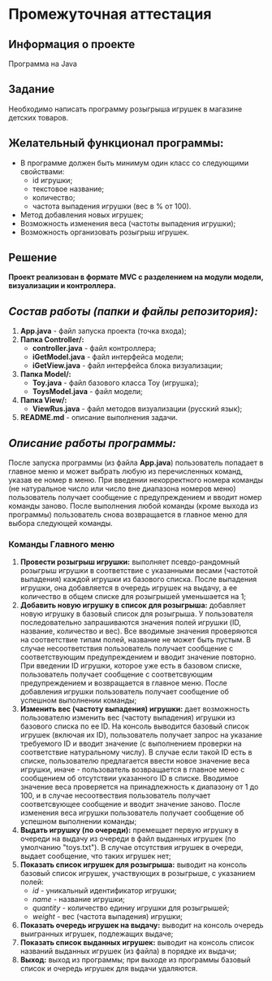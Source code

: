 # Промежуточная аттестация  
## Информация о проекте  
Программа на Java  
## Задание  
Необходимо написать программу розыгрыша игрушек в магазине детских товаров.  
## Желательный функционал программы:
* В программе должен быть минимум один класс со следующими свойствами:
    + id игрушки;
    + текстовое название;
    + количество;
    + частота выпадения игрушки (вес в % от 100).
* Метод добавления новых игрушек;
* Возможность изменения веса (частоты выпадения игрушки);
* Возможность организовать розыгрыш игрушек.
## Решение
**Проект реализован в формате MVC с разделением на модули модели, визуализации и контроллера.**

## *Состав работы (папки и файлы репозитория):*
1. **App.java** - файл запуска проекта (точка входа);
2. **Папка Controller/:**
    + **controller.java** - файл контроллера;
    + **iGetModel.java** - файл интерфейса модели;
    + **iGetView.java** - файл интерфейса блока визуализации;
3. **Папка Model/:**
    + **Toy.java** - файл базового класса Toy (игрушка);
    + **ToysModel.java** - файл модели;
3. **Папка View/:**
    + **ViewRus.java** - файл методов визуализации (русский язык);   
4. **README.md** - описание выполнения задачи.

## *Описание работы программы:*
После запуска программы (из файла **App.java**) пользователь попадает в главное меню и может выбрать любую из перечисленных команд, указав ее номер в меню. При введении некорректного номера команды (не натуральное число или число вне диапазона номеров меню) пользователь получает сообщение с предупреждением и вводит номер команды заново. После выполнения любой команды (кроме выхода из программы) пользователь снова возвращается в главное меню для выбора следующей команды.

### **Команды Главного меню**
1. **Провести розыгрыш игрушки:** выполняет псевдо-рандомный розыгрыш игрушки в соответствие с указанными весами (частотой выпадения) каждой игрушки из базового списка. После выпадения игрушки, она добавляется в очередь игрушек на выдачу, а ее количество в общем списке для розыгрышей уменьшается на 1;
2. **Добавить новую игрушку в список для розыгрыша:** добавляет новую игрушку в базовый список для розыгрыша. У пользователя последовательно запрашиваются значения полей игрушки (ID, название, количество и вес). Все вводимые значения проверяются на соответствие типам полей, название не может быть пустым. В случае несоответствия пользователь получает сообщение с соответствующим предупреждением и вводит значение повторно. При введении ID игрушки, которое уже есть в базовом списке, пользователь получает сообщение с соответсвующим предупреждением и возвращается в главное меню. После добавления игрушки пользователь получает сообщение об успешном выполнении команды;
3. **Изменить вес (частоту выпадения) игрушки:** дает возможность пользователю изменить вес (частоту выпадения) игрушки из базового списка по ее ID. На консоль выводится базовый список игрушек (включая их ID),  пользователь получает запрос на указание требуемого ID и вводит значение (с выполнением проверки на соответствие натуральному числу). В случае если такой ID есть в списке, пользователю предлагается ввести новое значение веса игрушки, иначе - пользователь возвращается в главное меню с сообщением об отсутствии указанного ID в списке. Вводимое значение веса проверяется на принадлежность к диапазону от 1 до 100, и в случае несоотвествия пользователь получает соответсвующее сообщение и вводит значение заново. После изменения веса игрушки пользователь получает сообщение об успешном выполнении команды;
4. **Выдать игрушку (по очереди):** премещает первую игрушку в очереди на выдачу из очереди в файл выданных игрушек (по умолчанию "toys.txt"). В случае отсутствия игрушек в очереди, выдает сообщение, что таких игрушек нет;
5. **Показать список игрушек для розыгрыша:** выводит на консоль базовый список игрушек, участвующих в розыгрыше, с указанием полей:
    * *id* - уникальный идентификатор игрушки;
    * *name* - название игрушки;
    * *quantity* - количество единиу игрушки для розыгрышей;
    * *weight* - вес (частота выпадения) игрушки;
6. **Показать очередь игрушек на выдачу:** выводит на консоль очередь выигранных игрушек, подлежащих выдаче;
7. **Показать список выданных игрушек:** выводит на консоль список названий выданных игрушек (из файла) в порядке их выдачи;
8. **Выход:** выход из программы; при выходе из программы базовый список  и очередь игрушек для выдачи удаляются.
